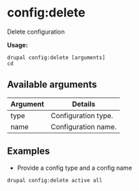 # config:delete
Delete configuration

**Usage:**
```
drupal config:delete [arguments]
cd
```

## Available arguments
Argument | Details
---------|-------------
type | Configuration type.
name | Configuration name.

## Examples
* Provide a config type and a config name
```
drupal config:delete active all
```
